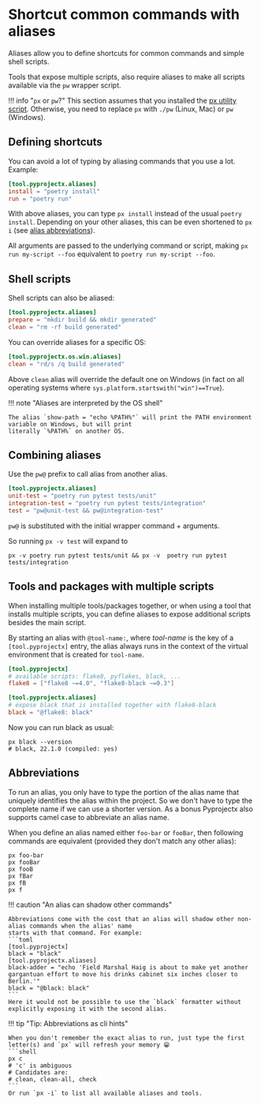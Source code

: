 # Shortcut common commands with aliases
Aliases allow you to define shortcuts for common commands and simple shell scripts.

Tools that expose multiple scripts, also require aliases to make all scripts available via the `pw` wrapper script.

!!! info "`px` or `pw`?"
    This section assumes that you installed the [px utility script](/usage/#install-the-global-px-script).
    Otherwise, you need to replace `px` with `./pw` (Linux, Mac) or `pw` (Windows).

## Defining shortcuts
You can avoid a lot of typing by aliasing commands that you use a lot. Example:
```toml
[tool.pyprojectx.aliases]
install = "poetry install"
run = "poetry run"
```

With above aliases, you can type `px install` instead of the usual `poetry install`. Depending on your other aliases,
this can be even shortened to `px i` (see [alias abbreviations](/config/aliases/#abbreviations)).

All arguments are passed to the underlying command or script,
making `px run my-script --foo` equivalent to `poetry run my-script --foo`.

## Shell scripts
Shell scripts can also be aliased:
```toml
[tool.pyprojectx.aliases]
prepare = "mkdir build && mkdir generated"
clean = "rm -rf build generated"
```

You can override aliases for a specific OS:
```toml
[tool.pyprojectx.os.win.aliases]
clean = "rd/s /q build generated"
```

Above `clean` alias will override the default one on Windows
(in fact on all operating systems where `sys.platform.startswith("win")==True`).

!!! note "Aliases are interpreted by the OS shell"

    The alias `show-path = "echo %PATH%"` will print the PATH environment variable on Windows, but will print
    literally `%PATH%` on another OS.

## Combining aliases
Use the `pw@` prefix to call alias from another alias.

```toml
[tool.pyprojectx.aliases]
unit-test = "poetry run pytest tests/unit"
integration-test = "poetry run pytest tests/integration"
test = "pw@unit-test && pw@integration-test"
```

`pw@` is substituted with the initial wrapper command + arguments.

So running `px -v test` will expand to
```
px -v poetry run pytest tests/unit && px -v  poetry run pytest tests/integration
```

## Tools and packages with multiple scripts
When installing multiple tools/packages together, or when using a tool that installs multiple scripts,
you can define aliases to expose additional scripts besides the main script.

By starting an alias with `@tool-name:`, where _tool-name_ is the key of a `[tool.pyprojectx]` entry, the alias always
runs in the context of the virtual environment that is created for `tool-name`.

```toml
[tool.pyprojectx]
# available scripts: flake8, pyflakes, black, ...
flake8 = ["flake8 ~=4.0", "flake8-black ~=0.3"]

[tool.pyprojectx.aliases]
# expose black that is installed together with flake8-black
black = "@flake8: black"
```

Now you can run black as usual:
```shell
px black --version
# black, 22.1.0 (compiled: yes)
```

## Abbreviations

To run an alias, you only have to type the portion of the alias name that uniquely identifies the alias within
the project. So we don't have to type the complete name if we can use a shorter version.
As a bonus Pyprojectx also supports camel case to abbreviate an alias name.

When you define an alias named either `foo-bar` or `fooBar`, then following commands are equivalent
(provided they don't match any other alias):
```shell
px foo-bar
px fooBar
px fooB
px fBar
px fB
px f
```

!!! caution "An alias can shadow other commands"

    Abbreviations come with the cost that an alias will shadow other non-alias commands when the alias' name
    starts with that command. For example:
    ```toml
    [tool.pyprojectx]
    black = "black"
    [tool.pyprojectx.aliases]
    black-adder = "echo 'Field Marshal Haig is about to make yet another gargantuan effort to move his drinks cabinet six inches closer to Berlin.'"
    black = "@black: black"
    ```
    Here it would not be possible to use the `black` formatter without explicitly exposing it with the second alias.

!!! tip "Tip: Abbreviations as cli hints"

    When you don't remember the exact alias to run, just type the first letter(s) and `px` will refresh your memory 😁
    ```shell
    px c
    # 'c' is ambiguous
    # Candidates are:
    # clean, clean-all, check
    ```
    Or run `px -i` to list all available aliases and tools.
